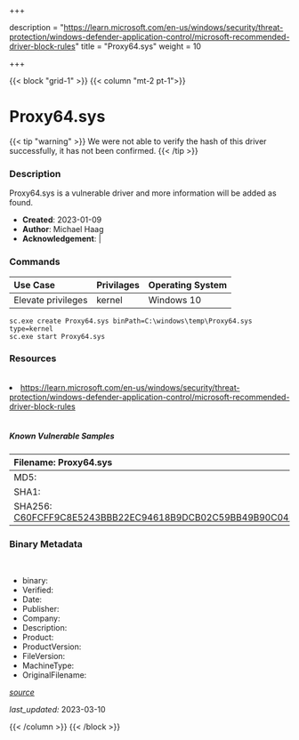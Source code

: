 +++

description = "https://learn.microsoft.com/en-us/windows/security/threat-protection/windows-defender-application-control/microsoft-recommended-driver-block-rules"
title = "Proxy64.sys"
weight = 10

+++


{{< block "grid-1" >}}
{{< column "mt-2 pt-1">}}




# Proxy64.sys 


{{< tip "warning" >}}
We were not able to verify the hash of this driver successfully, it has not been confirmed.
{{< /tip >}}




### Description


Proxy64.sys is a vulnerable driver and more information will be added as found.


- **Created**: 2023-01-09
- **Author**: Michael Haag
- **Acknowledgement**:  | [](https://twitter.com/)

### Commands

| Use Case | Privilages | Operating System | 
|:---- | ---- | ---- |
| Elevate privileges | kernel | Windows 10 |

```
sc.exe create Proxy64.sys binPath=C:\windows\temp\Proxy64.sys type=kernel
sc.exe start Proxy64.sys
```

### Resources
<br>


<li><a href=" https://learn.microsoft.com/en-us/windows/security/threat-protection/windows-defender-application-control/microsoft-recommended-driver-block-rules"> https://learn.microsoft.com/en-us/windows/security/threat-protection/windows-defender-application-control/microsoft-recommended-driver-block-rules</a></li>


<br>


##### Known Vulnerable Samples

| Filename: Proxy64.sys |
|:---- |
|MD5: <a href="https://www.virustotal.com/gui/file/{&#39;Filename&#39;: &#39;Proxy64.sys&#39;, &#39;MD5&#39;: &#39;&#39;, &#39;SHA1&#39;: &#39;&#39;, &#39;SHA256&#39;: &#39;C60FCFF9C8E5243BBB22EC94618B9DCB02C59BB49B90C04D7D6AB3EBBD58DC3A&#39;}"></a>|
|SHA1: <a href="https://www.virustotal.com/gui/file/{&#39;Filename&#39;: &#39;Proxy64.sys&#39;, &#39;MD5&#39;: &#39;&#39;, &#39;SHA1&#39;: &#39;&#39;, &#39;SHA256&#39;: &#39;C60FCFF9C8E5243BBB22EC94618B9DCB02C59BB49B90C04D7D6AB3EBBD58DC3A&#39;}"></a>|
|SHA256: <a href="https://www.virustotal.com/gui/file/{&#39;Filename&#39;: &#39;Proxy64.sys&#39;, &#39;MD5&#39;: &#39;&#39;, &#39;SHA1&#39;: &#39;&#39;, &#39;SHA256&#39;: &#39;C60FCFF9C8E5243BBB22EC94618B9DCB02C59BB49B90C04D7D6AB3EBBD58DC3A&#39;}">C60FCFF9C8E5243BBB22EC94618B9DCB02C59BB49B90C04D7D6AB3EBBD58DC3A</a>|




### Binary Metadata
<br>

- binary: 
- Verified: 
- Date: 
- Publisher: 
- Company: 
- Description: 
- Product: 
- ProductVersion: 
- FileVersion: 
- MachineType: 
- OriginalFilename: 

[*source*](https://github.com/magicsword-io/LOLDrivers/tree/main/yaml/proxy64.sys.yml)

*last_updated:* 2023-03-10


{{< /column >}}
{{< /block >}}
